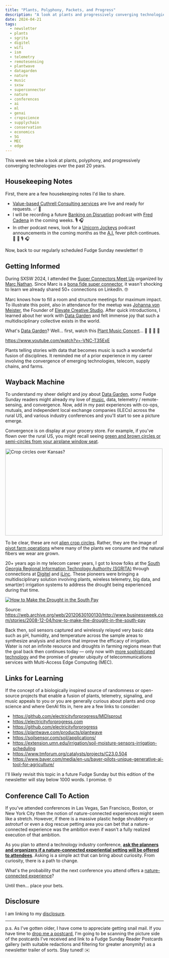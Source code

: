 ```yaml
---
title: "Plants, Polyphony, Packets, and Progress"
description: "A look at plants and progressively converging technologies"
date: 2024-04-21
tags: 
  - newsletter
  - plants
  - sgrita
  - digitel
  - wifi
  - ism
  - telemetry
  - remotesensing
  - plantwave
  - datagarden
  - nature
  - music
  - sxsw
  - superconnector
  - nature
  - conferences
  - ai
  - ml
  - genai
  - cropscience
  - supplychain
  - conservation
  - economics
  - 5G
  - MEC
  - edge
---
```


This week we take a look at plants, polyphony, and progressively converging technologies over the past 20 years.

## Housekeeping Notes

First, there are a few housekeeping notes I'd like to share.

- [Value-based Cuthrell Consulting services](https://cuthrell.consulting/services) are live and ready for requests. ✅ 🎉
- I will be recording a future [Banking on Disruption](https://bankingondisruption.com) podcast with [Fred Cadena](https://www.linkedin.com/in/fredcadena/) in the coming weeks. 🎙️ 🎧
- In other podcast news, look for a [Unicorn Jockeys](https://unicornjockeys.com) podcast announcements in the coming months as the [A.I.](/topics/ai) fever pitch continues. 🦄 🏇 🎙️ 🎧

Now, back to our regularly scheduled Fudge Sunday newsletter! 🤓

## Getting Informed

During SXSW 2024, I attended the [Super Connectors Meet Up](https://schedule.sxsw.com/2024/events/PP134943) organized by [Marc Nathan](https://www.linkedin.com/in/marc1919/). Since Marc is a [bona fide super connector](https://bit.ly/abjsuperconnector), it wasn't shocking to learn we already shared 50+ connections on LinkedIn. 🤓

Marc knows how to fill a room and structure meetings for maximum impact. To illustrate this point, also in attendance for the meetup was [Johanna von Meister](https://www.linkedin.com/in/johannavon/), the Founder of [Elevate Creative Studio](https://elevatecreativestudio.com). After quick introductions, I learned about her work with [Data Garden](https://www.datagarden.org) and felt immense joy that such a multidisciplinary collective exists in the world.

What's [Data Garden](https://www.datagarden.org/press)? Well... first, watch this [Plant Music Concert](https://www.youtube.com/watch?v=-VNC-T35ExE)... 🤯 🤯 🤯 🤯

https://www.youtube.com/watch?v=-VNC-T35ExE

Plants telling stories with data that becomes music is such a wonderful fusion of disciplines. It reminded me of a prior experience in my career involving the convergence of emerging technologies, telecom, supply chains, and farms.

## Wayback Machine

To understand my sheer delight and joy about [Data Garden](https://youtu.be/e8a8mOZSAEw), some Fudge Sunday readers might already my love of [music](https://jaycuthrell.com/music/), data, telemetry / remote-sensing, and convergence. Now, add in my past experiences with co-ops, mutuals, and independent local exchange companies (ILECs) across the rural US, and various industry conferences and you'll start to see a picture emerge.

Convergence is on display at your grocery store. For example, if you've flown over the rural US, you might recall seeing [green and brown circles or semi-circles from your airplane window seat](https://www.flickr.com/photos/wessexman/18743017212).

<a data-flickr-embed="true" href="https://www.flickr.com/photos/wessexman/18743017212/in/photolist-uyfS2b-2jwtQMK-2oy8YFH-puBKD6-2n35EH4-qLx7VX-59pLRD-UzN8Sw-227vQob-Tzw52K-q19XTu-2nGb99n-qURZCQ-pwuUYz-pPtWaZ-oNw6gn-oNt7N7-psVfKL-CYth8Q-oNt88f-8GmrXv-q1ntYV-zCtyVq-gxtqVY-2ej3rBq-H7vnXi-qEGGi4-2bK9LgG-2fkkmCC-psQ67g-ipa1sq-pwZVAg-pNKLCn-CQzvjG-2h6mwCx-q1ntFk-2iWgzvz-pwxyxY-UajMSq-cMyTUm-nVq3FZ-pwZsxG-2nW4wCz-psSCNh-px5Ly1-qX5xoJ-ng6GPk-ipa2Wj-nzbVX1-RCeAgS" title="Crop circles over Kansas?"><img src="https://live.staticflickr.com/440/18743017212_8f77660409.jpg" width="500" height="276" alt="Crop circles over Kansas?"/></a><script async src="//embedr.flickr.com/assets/client-code.js" charset="utf-8"></script>

To be clear, these are not [alien crop circles](https://www.npr.org/sections/13.7/2011/06/15/137188796/mysterious-crop-circles-alien-messages-or-hoax). Rather, they are the image of [pivot farm operations](https://en.wikipedia.org/wiki/Center-pivot_irrigation) where many of the plants we consume and the natural fibers we wear are grown.

20+ years ago in my telecom career years, I got to know folks at the [South Georgia Regional Information Technology Authority (SGRITA)](https://www.telecompetitor.com/georgia-activity-highlights-rise-of-utility-company-broadband-initiatives/) through connections at [Digitel](https://www.earlycountynews.com/articles/sgrita-backbone-under-construction/) and [iLinc](https://www.thepostsearchlight.com/2011/04/12/fine-tuning-irrigation/). These pioneers were bringing a multidisciplinary solution involving plants, wireless telemetry, big data, and smart(er) irrigation systems to address the drought being experienced during that time.

[![How to Make the Drought in the South Pay](/assets/images/screenshots/2024-04-21-10-34-33.png)](https://web.archive.org/web/20120630100130/http://www.businessweek.com/stories/2008-12-04/how-to-make-the-drought-in-the-south-pay)

Source: https://web.archive.org/web/20120630100130/http://www.businessweek.com/stories/2008-12-04/how-to-make-the-drought-in-the-south-pay

Back then, soil sensors captured and wirelessly relayed very basic data such as pH, humidity, and temperature across the sample areas to synthesize analysis and actions that improve the efficacy of irrigation. Water is not an infinite resource and droughts in farming regions mean that the goal back then continues today — only now with [more sophisticated technology](https://modernfarmer.com/2014/06/inside-job-new-chip-tells-farmers-water/) and the promise of greater ubiquity of telecommunications services with Multi-Access Edge Computing (MEC).

## Links for Learning

If the concept of a biologically inspired source of randomness or open-source projects that enable a fusion of plants, telemetry, signaling, and music appeals to you or you are generally curious about plants and crop science and where GenAI fits in, here are a few links to consider:

- https://github.com/electricityforprogress/MIDIsprout
- https://electricityforprogress.com
- https://github.com/electricityforprogress
- https://plantwave.com/products/plantwave
- https://soilsensor.com/soil/applications/
- https://extension.umn.edu/irrigation/soil-moisture-sensors-irrigation-scheduling
- https://www.tmforum.org/catalysts/projects/C23.0.504
- https://www.bayer.com/media/en-us/bayer-pilots-unique-generative-ai-tool-for-agriculture/

I'll likely revisit this topic in a future Fudge Sunday but this edition of the newsletter will stay below 1000 words. I promise. 🤓

## Conference Call To Action

If you've attended conferences in Las Vegas, San Francisco, Boston, or New York City then the notion of nature-connected experiences might seem like a stretch. However, if there is a massive plastic hedge shrubbery or astroturf or even a dog rescue petting area you can bet that a nature-connected experience was the ambition even if wasn't a fully realized execution of that ambition.

As you plan to attend a technology industry conference, **[ask the planners and organizers if a nature-connected experiential setting will be offered to attendees](https://elevatecreativestudio.com/our-work)**. Asking is a simple act that can bring about curiosity. From curiosity, there is a path to change.

What's the probability that the next conference you attend offers a [nature-connected experience](https://www.instagram.com/elevate___studio/reel/C0c__CAOaVD/)?

Until then... place your bets.

## Disclosure

I am linking to my [disclosure](https://jaycuthrell.com/disclosure/).

***

p.s. As I've gotten older, I have come to appreciate getting snail mail. If you have time to [drop me a postcard](https://jaycuthrell.com/contact), I'm going to be scanning the picture side of the postcards I've received and link to a Fudge Sunday Reader Postcards gallery (with suitable redactions and filtering for greater anonymity) as a newsletter trailer of sorts. Stay tuned! ✉️